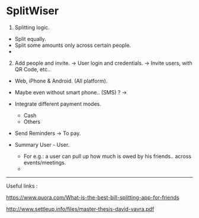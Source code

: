 # SplitWiser


1) Splitting logic.
* Split equally.
* Split some amounts only across certain people.
* 


2) Add people and invite. 
        -> User login and credentials.
        -> Invite users, with QR Code, etc.. 

* Web, iPhone & Android. (All platform).
* Maybe even without smart phone.. (SMS) ?
        -> 

* Integrate different payment modes.
    * Cash
    * Others

* Send Reminders -> To pay.

* Summary User - User.
    * For e.g.: a user can pull up how much is owed by his friends.. across events/meetings.
    * 


--------
Useful links :

https://www.quora.com/What-is-the-best-bill-splitting-app-for-friends

http://www.settleup.info/files/master-thesis-david-vavra.pdf
